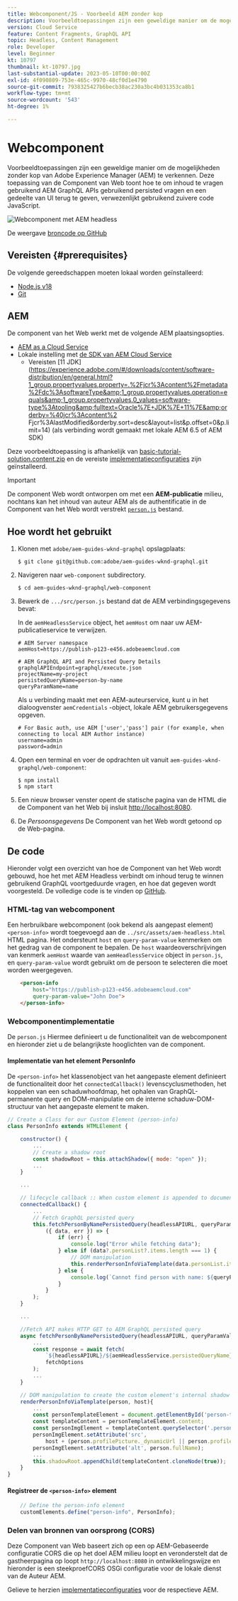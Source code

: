 ```yaml
---
title: Webcomponent/JS - Voorbeeld AEM zonder kop
description: Voorbeeldtoepassingen zijn een geweldige manier om de mogelijkheden zonder kop van Adobe Experience Manager (AEM) te verkennen. Deze Web Component/JS toepassing toont aan hoe te om inhoud te vragen gebruikend AEM GraphQL APIs gebruikend persisted query's.
version: Cloud Service
feature: Content Fragments, GraphQL API
topic: Headless, Content Management
role: Developer
level: Beginner
kt: 10797
thumbnail: kt-10797.jpg
last-substantial-update: 2023-05-10T00:00:00Z
exl-id: 4f090809-753e-465c-9970-48cf0d1e4790
source-git-commit: 7938325427b6becb38ac230a3bc4b031353ca8b1
workflow-type: tm+mt
source-wordcount: '543'
ht-degree: 1%

---
```


# Webcomponent

Voorbeeldtoepassingen zijn een geweldige manier om de mogelijkheden zonder kop van Adobe Experience Manager (AEM) te verkennen. Deze toepassing van de Component van Web toont hoe te om inhoud te vragen gebruikend AEM GraphQL APIs gebruikend persisted vragen en een gedeelte van UI terug te geven, verwezenlijkt gebruikend zuivere code JavaScript.

![Webcomponent met AEM headless](./assets/web-component/web-component.png)

De weergave [broncode op GitHub](https://github.com/adobe/aem-guides-wknd-graphql/tree/main/web-component)

## Vereisten {#prerequisites}

De volgende gereedschappen moeten lokaal worden geïnstalleerd:

+ [Node.js v18](https://nodejs.org/en/)
+ [Git](https://git-scm.com/)

## AEM

De component van het Web werkt met de volgende AEM plaatsingsopties.

+ [AEM as a Cloud Service](https://experienceleague.adobe.com/docs/experience-manager-cloud-service/content/implementing/deploying/overview.html)
+ Lokale instelling met [de SDK van AEM Cloud Service](https://experienceleague.adobe.com/docs/experience-manager-learn/cloud-service/local-development-environment-set-up/overview.html)
   + Vereisten [11 JDK](https://experience.adobe.com/#/downloads/content/software-distribution/en/general.html?1_group.propertyvalues.property=.%2Fjcr%3Acontent%2Fmetadata%2Fdc%3AsoftwareType&amp;1_group.propertyvalues.operation=equals&amp;1_group.propertyvalues.0_values=software-type%3Atooling&amp;fulltext=Oracle%7E+JDK%7E+11%7E&amp;orderby=%40jcr%3Acontent%2 Fjcr%3AlastModified&amp;orderby.sort=desc&amp;layout=list&amp;p.offset=0&amp;p.limit=14) (als verbinding wordt gemaakt met lokale AEM 6.5 of AEM SDK)

Deze voorbeeldtoepassing is afhankelijk van [basic-tutorial-solution.content.zip](../multi-step/assets/explore-graphql-api/basic-tutorial-solution.content.zip) en de vereiste [implementatieconfiguraties](../deployment/web-component.md) zijn geïnstalleerd.


>[!IMPORTANT]
>
>De component Web wordt ontworpen om met een __AEM-publicatie__ milieu, nochtans kan het inhoud van auteur AEM als de authentificatie in de Component van het Web wordt verstrekt [`person.js`](https://github.com/adobe/aem-guides-wknd-graphql/blob/main/web-component/src/person.js#L11) bestand.

## Hoe wordt het gebruikt

1. Klonen met `adobe/aem-guides-wknd-graphql` opslagplaats:

   ```shell
   $ git clone git@github.com:adobe/aem-guides-wknd-graphql.git
   ```

1. Navigeren naar `web-component` subdirectory.

   ```shell
   $ cd aem-guides-wknd-graphql/web-component
   ```

1. Bewerk de `.../src/person.js` bestand dat de AEM verbindingsgegevens bevat:

   In de `aemHeadlessService` object, het `aemHost` om naar uw AEM-publicatieservice te verwijzen.

   ```plain
   # AEM Server namespace
   aemHost=https://publish-p123-e456.adobeaemcloud.com
   
   # AEM GraphQL API and Persisted Query Details
   graphqlAPIEndpoint=graphql/execute.json
   projectName=my-project
   persistedQueryName=person-by-name
   queryParamName=name
   ```

   Als u verbinding maakt met een AEM-auteurservice, kunt u in het dialoogvenster `aemCredentials` -object, lokale AEM gebruikersgegevens opgeven.

   ```plain
   # For Basic auth, use AEM ['user','pass'] pair (for example, when connecting to local AEM Author instance)
   username=admin
   password=admin
   ```

1. Open een terminal en voer de opdrachten uit vanuit `aem-guides-wknd-graphql/web-component`:

   ```shell
   $ npm install
   $ npm start
   ```

1. Een nieuw browser venster opent de statische pagina van de HTML die de Component van het Web bij insluit [http://localhost:8080](http://localhost:8080).
1. De _Persoonsgegevens_ De Component van het Web wordt getoond op de Web-pagina.

## De code

Hieronder volgt een overzicht van hoe de Component van het Web wordt gebouwd, hoe het met AEM Headless verbindt om inhoud terug te winnen gebruikend GraphQL voortgeduurde vragen, en hoe dat gegeven wordt voorgesteld. De volledige code is te vinden op [GitHub](https://github.com/adobe/aem-guides-wknd-graphql/tree/main/web-component).

### HTML-tag van webcomponent

Een herbruikbare webcomponent (ook bekend als aangepast element) `<person-info>` wordt toegevoegd aan de `../src/assets/aem-headless.html` HTML pagina. Het ondersteunt `host` en `query-param-value` kenmerken om het gedrag van de component te bepalen. De `host` waardeoverschrijvingen van kenmerk `aemHost` waarde van `aemHeadlessService` object in `person.js`, en `query-param-value` wordt gebruikt om de persoon te selecteren die moet worden weergegeven.

```html
    <person-info 
        host="https://publish-p123-e456.adobeaemcloud.com"
        query-param-value="John Doe">
    </person-info>
```

### Webcomponentimplementatie

De `person.js` Hiermee definieert u de functionaliteit van de webcomponent en hieronder ziet u de belangrijkste hooglichten van de component.

#### Implementatie van het element PersonInfo

De `<person-info>` het klassenobject van het aangepaste element definieert de functionaliteit door het `connectedCallback()` levenscyclusmethoden, het koppelen van een schaduwhoofdmap, het ophalen van GraphQL-permanente query en DOM-manipulatie om de interne schaduw-DOM-structuur van het aangepaste element te maken.

```javascript
// Create a Class for our Custom Element (person-info)
class PersonInfo extends HTMLElement {

    constructor() {
        ...
        // Create a shadow root
        const shadowRoot = this.attachShadow({ mode: "open" });
        ...
    }

    ...

    // lifecycle callback :: When custom element is appended to document
    connectedCallback() {
        ...
        // Fetch GraphQL persisted query
        this.fetchPersonByNamePersistedQuery(headlessAPIURL, queryParamValue).then(
            ({ data, err }) => {
                if (err) {
                    console.log("Error while fetching data");
                } else if (data?.personList?.items.length === 1) {
                    // DOM manipulation
                    this.renderPersonInfoViaTemplate(data.personList.items[0], host);
                } else {
                    console.log(`Cannot find person with name: ${queryParamValue}`);
                }
            }
        );
    }

    ...

    //Fetch API makes HTTP GET to AEM GraphQL persisted query
    async fetchPersonByNamePersistedQuery(headlessAPIURL, queryParamValue) {
        ...
        const response = await fetch(
            `${headlessAPIURL}/${aemHeadlessService.persistedQueryName}${encodedParam}`,
            fetchOptions
        );
        ...
    }

    // DOM manipulation to create the custom element's internal shadow DOM structure
    renderPersonInfoViaTemplate(person, host){
        ...
        const personTemplateElement = document.getElementById('person-template');
        const templateContent = personTemplateElement.content;
        const personImgElement = templateContent.querySelector('.person_image');
        personImgElement.setAttribute('src',
            host + (person.profilePicture._dynamicUrl || person.profilePicture._path));
        personImgElement.setAttribute('alt', person.fullName);
        ...
        this.shadowRoot.appendChild(templateContent.cloneNode(true));
    }
}
```

#### Registreer de `<person-info>` element

```javascript
    // Define the person-info element
    customElements.define("person-info", PersonInfo);
```

### Delen van bronnen van oorsprong (CORS)

Deze Component van Web baseert zich op een op AEM-Gebaseerde configuratie CORS die op het doel AEM milieu loopt en veronderstelt dat de gastheerpagina op loopt `http://localhost:8080` in ontwikkelingswijze en hieronder is een steekproefCORS OSGi configuratie voor de lokale dienst van de Auteur AEM.

Gelieve te herzien [implementatieconfiguraties](../deployment/web-component.md) voor de respectieve AEM.
